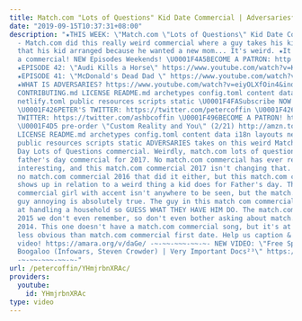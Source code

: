 ```yaml
---
title: Match.com "Lots of Questions" Kid Date Commercial | Adversaries⁴³
date: "2019-09-15T10:37:31+08:00"
description: "★THIS WEEK: \"Match.com \"Lots of Questions\" Kid Date Commercial\"
  - Match.com did this really weird commercial where a guy takes his kid on a date
  that his kid arranged because he wanted a new mom... It's weird. ★It's not JUST
  a commercial! NEW Episodes Weekends! \U0001F4A5BECOME A PATRON: http://patreon.com/petercoffin
  ★EPISODE 42: \"Audi Kills a Horse\" https://www.youtube.com/watch?v=KowjcJn-9zw&list=PL9oHQnEByWyXeSTT3Vm3oyTR-e3Tg0Vj0
  ★EPISODE 41: \"McDonald's Dead Dad \" https://www.youtube.com/watch?v=VMOKmr4SlXc&list=PL9oHQnEByWyXeSTT3Vm3oyTR-e3Tg0Vj0
  ★WHAT IS ADVERSARIES? https://www.youtube.com/watch?v=eiyOLXfOin4&index=3&list=PL9oHQnEByWyXeSTT3Vm3oyTR-e3Tg0Vj0
  CONTRIBUTING.md LICENSE README.md archetypes config.toml content data i18n layouts
  netlify.toml public resources scripts static \U0001F4FASubscribe NOW! http://petercoff.in/subscribe
  \U0001F426PETER'S TWITTER: https://twitter.com/petercoffin \U0001F426ASHLEIGH'S
  TWITTER: https://twitter.com/ashbcoffin \U0001F496BECOME A PATRON! http://patreon.com/petercoffin
  \U0001F4D5 pre-order \"Custom Reality and You\" (2/21) http://amzn.to/2FEsqJR CONTRIBUTING.md
  LICENSE README.md archetypes config.toml content data i18n layouts netlify.toml
  public resources scripts static ADVERSARIES takes on this weird Match.com Father's
  Day Lots of Questions commercial. Weirdly, match.com lots of questions is match.com
  father's day commercial for 2017. No match.com commercial has ever really been particularl
  interesting, and this match.com commercial 2017 isn't changing that. There were
  no match.com commercial 2016 that did it either, but this match.com commercial girl
  shows up in relation to a weird thing a kid does for Father's day. The match.com
  commercial girl with accent isn't anywhere to be seen, but the match.com commercial
  guy annoying is absolutely true. The guy in this match com commercial is terrible
  at handling a household so GUESS WHAT THEY HAVE HIM DO. The match.com commercial
  2015 we don't even remember, so don't even bother asking about match.com commercial
  2014. This one doesn't have a match.com commercial song, but it's at least a little
  less obvious than match.com commercial first date. Help us caption & translate this
  video! https://amara.org/v/daGe/ -~-~~-~~~-~~-~- NEW VIDEO: \"Free Speech 2: Censorship
  Boogaloo (Infowars, Steven Crowder) | Very Important Docs²³\" https://www.youtube.com/watch?v=SlFdykutQ0g&list=PL9oHQnEByWyXObkJN9YYQS9hxBjpN8RLG
  -~-~~-~~~-~~-~-"
url: /petercoffin/YHmjrbnXRAc/
providers:
  youtube:
    id: YHmjrbnXRAc
type: video
---
```

